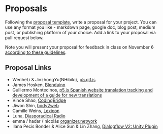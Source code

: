 # Proposals

Following the [proposal template](proposal-template.md), write a proposal for your project. You can use any format you like - markdown page, google doc, blog post, medium post, or publishing platform of your choice. Add a link to your proposal via pull request below.

Note you will present your proposal for feedback in class on November 6 [according to these guidelines](proposal-presentation.md).

## Proposal Links

- WenheLi & JinzhongYu(NHibiki), [p5.gif.js](https://github.com/WenheLI/p5.gif/blob/master/proposal.md)
- James Hosken, [Blenduino](https://github.com/jameshosken/Blenduino)
- Guillermo Montecinos, [p5.js Spanish website translation tracking and development of a guide for new translations](https://github.com/guillemontecinos/itp_fall_2018_open_source_studio/blob/master/final_project/proposal.md)
- Vince Shao, [CodingBridge](https://github.com/vince19972/CodingBridge/blob/master/Proposal.md)
- Jiwon Shin, [body2web](https://github.com/js6450/body2web/blob/master/README.md)
- Camille Weins, [Lexicon](https://github.com/camilleweins/ITP-Open-Source-Studio-Final/blob/master/proposal.md)
- Luna, [Diasporadical Radio](https://wp.nyu.edu/luna/2018/11/06/final-project-proposal-3/)
- emma / hadar / nicolás [organizer.network](https://github.com/doodybrains/oss-final-project/blob/master/README.md)
- Ilana Pecis Bonder & Alice Sun & Lin Zhang, [Dialogflow V2: Unity Plugin](https://github.com/alicehgsun/dialogflow-unity-v2/blob/master/README.md)

